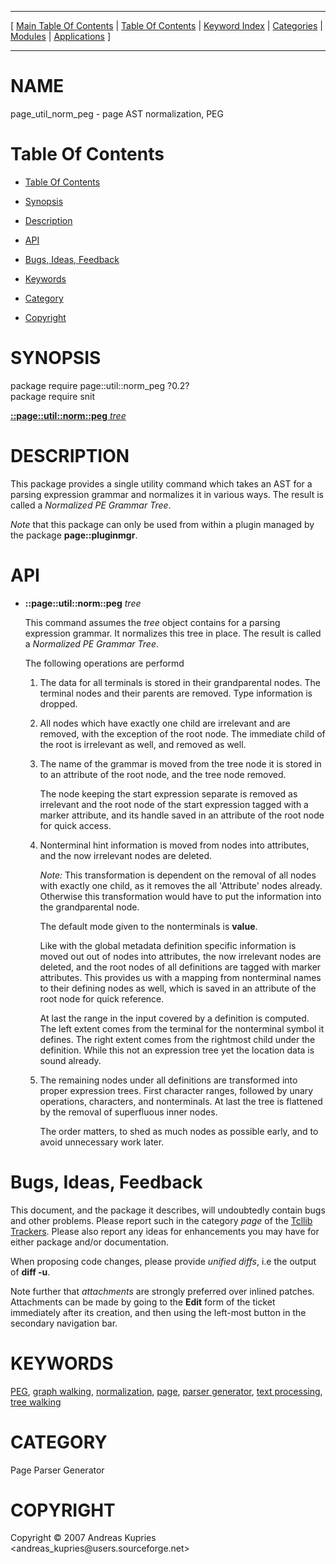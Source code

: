 
[//000000001]: # (page\_util\_norm\_peg \- Parser generator tools)
[//000000002]: # (Generated from file 'page\_util\_norm\_peg\.man' by tcllib/doctools with format 'markdown')
[//000000003]: # (Copyright &copy; 2007 Andreas Kupries <andreas\_kupries@users\.sourceforge\.net>)
[//000000004]: # (page\_util\_norm\_peg\(n\) 1\.0 tcllib "Parser generator tools")

<hr> [ <a href="../../../../toc.md">Main Table Of Contents</a> &#124; <a
href="../../../toc.md">Table Of Contents</a> &#124; <a
href="../../../../index.md">Keyword Index</a> &#124; <a
href="../../../../toc0.md">Categories</a> &#124; <a
href="../../../../toc1.md">Modules</a> &#124; <a
href="../../../../toc2.md">Applications</a> ] <hr>

# NAME

page\_util\_norm\_peg \- page AST normalization, PEG

# <a name='toc'></a>Table Of Contents

  - [Table Of Contents](#toc)

  - [Synopsis](#synopsis)

  - [Description](#section1)

  - [API](#section2)

  - [Bugs, Ideas, Feedback](#section3)

  - [Keywords](#keywords)

  - [Category](#category)

  - [Copyright](#copyright)

# <a name='synopsis'></a>SYNOPSIS

package require page::util::norm\_peg ?0\.2?  
package require snit  

[__::page::util::norm::peg__ *tree*](#1)  

# <a name='description'></a>DESCRIPTION

This package provides a single utility command which takes an AST for a parsing
expression grammar and normalizes it in various ways\. The result is called a
*Normalized PE Grammar Tree*\.

*Note* that this package can only be used from within a plugin managed by the
package __page::pluginmgr__\.

# <a name='section2'></a>API

  - <a name='1'></a>__::page::util::norm::peg__ *tree*

    This command assumes the *tree* object contains for a parsing expression
    grammar\. It normalizes this tree in place\. The result is called a
    *Normalized PE Grammar Tree*\.

    The following operations are performd

      1. The data for all terminals is stored in their grandparental nodes\. The
         terminal nodes and their parents are removed\. Type information is
         dropped\.

      1. All nodes which have exactly one child are irrelevant and are removed,
         with the exception of the root node\. The immediate child of the root is
         irrelevant as well, and removed as well\.

      1. The name of the grammar is moved from the tree node it is stored in to
         an attribute of the root node, and the tree node removed\.

         The node keeping the start expression separate is removed as irrelevant
         and the root node of the start expression tagged with a marker
         attribute, and its handle saved in an attribute of the root node for
         quick access\.

      1. Nonterminal hint information is moved from nodes into attributes, and
         the now irrelevant nodes are deleted\.

         *Note:* This transformation is dependent on the removal of all nodes
         with exactly one child, as it removes the all 'Attribute' nodes
         already\. Otherwise this transformation would have to put the
         information into the grandparental node\.

         The default mode given to the nonterminals is __value__\.

         Like with the global metadata definition specific information is moved
         out out of nodes into attributes, the now irrelevant nodes are deleted,
         and the root nodes of all definitions are tagged with marker
         attributes\. This provides us with a mapping from nonterminal names to
         their defining nodes as well, which is saved in an attribute of the
         root node for quick reference\.

         At last the range in the input covered by a definition is computed\. The
         left extent comes from the terminal for the nonterminal symbol it
         defines\. The right extent comes from the rightmost child under the
         definition\. While this not an expression tree yet the location data is
         sound already\.

      1. The remaining nodes under all definitions are transformed into proper
         expression trees\. First character ranges, followed by unary operations,
         characters, and nonterminals\. At last the tree is flattened by the
         removal of superfluous inner nodes\.

         The order matters, to shed as much nodes as possible early, and to
         avoid unnecessary work later\.

# <a name='section3'></a>Bugs, Ideas, Feedback

This document, and the package it describes, will undoubtedly contain bugs and
other problems\. Please report such in the category *page* of the [Tcllib
Trackers](http://core\.tcl\.tk/tcllib/reportlist)\. Please also report any ideas
for enhancements you may have for either package and/or documentation\.

When proposing code changes, please provide *unified diffs*, i\.e the output of
__diff \-u__\.

Note further that *attachments* are strongly preferred over inlined patches\.
Attachments can be made by going to the __Edit__ form of the ticket
immediately after its creation, and then using the left\-most button in the
secondary navigation bar\.

# <a name='keywords'></a>KEYWORDS

[PEG](\.\./\.\./\.\./\.\./index\.md\#peg), [graph
walking](\.\./\.\./\.\./\.\./index\.md\#graph\_walking),
[normalization](\.\./\.\./\.\./\.\./index\.md\#normalization),
[page](\.\./\.\./\.\./\.\./index\.md\#page), [parser
generator](\.\./\.\./\.\./\.\./index\.md\#parser\_generator), [text
processing](\.\./\.\./\.\./\.\./index\.md\#text\_processing), [tree
walking](\.\./\.\./\.\./\.\./index\.md\#tree\_walking)

# <a name='category'></a>CATEGORY

Page Parser Generator

# <a name='copyright'></a>COPYRIGHT

Copyright &copy; 2007 Andreas Kupries <andreas\_kupries@users\.sourceforge\.net>
